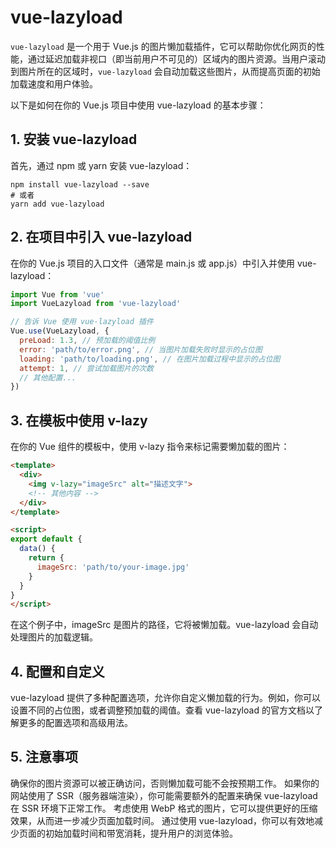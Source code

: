 # vue-lazyload

`vue-lazyload` 是一个用于 Vue.js 的图片懒加载插件，它可以帮助你优化网页的性能，通过延迟加载非视口（即当前用户不可见的）区域内的图片资源。当用户滚动到图片所在的区域时，`vue-lazyload` 会自动加载这些图片，从而提高页面的初始加载速度和用户体验。

以下是如何在你的 Vue.js 项目中使用 vue-lazyload 的基本步骤：

## 1. 安装 vue-lazyload

首先，通过 npm 或 yarn 安装 vue-lazyload：

```shell
npm install vue-lazyload --save
# 或者
yarn add vue-lazyload
```

## 2. 在项目中引入 vue-lazyload

在你的 Vue.js 项目的入口文件（通常是 main.js 或 app.js）中引入并使用 vue-lazyload：

```js
import Vue from 'vue'
import VueLazyload from 'vue-lazyload'

// 告诉 Vue 使用 vue-lazyload 插件
Vue.use(VueLazyload, {
  preLoad: 1.3, // 预加载的阈值比例
  error: 'path/to/error.png', // 当图片加载失败时显示的占位图
  loading: 'path/to/loading.png', // 在图片加载过程中显示的占位图
  attempt: 1, // 尝试加载图片的次数
  // 其他配置...
})
```

## 3. 在模板中使用 v-lazy

在你的 Vue 组件的模板中，使用 v-lazy 指令来标记需要懒加载的图片：

```html
<template>
  <div>
    <img v-lazy="imageSrc" alt="描述文字">
    <!-- 其他内容 -->
  </div>
</template>

<script>
export default {
  data() {
    return {
      imageSrc: 'path/to/your-image.jpg'
    }
  }
}
</script>
```

在这个例子中，imageSrc 是图片的路径，它将被懒加载。vue-lazyload 会自动处理图片的加载逻辑。

## 4. 配置和自定义

vue-lazyload 提供了多种配置选项，允许你自定义懒加载的行为。例如，你可以设置不同的占位图，或者调整预加载的阈值。查看 vue-lazyload 的官方文档以了解更多的配置选项和高级用法。

## 5. 注意事项

确保你的图片资源可以被正确访问，否则懒加载可能不会按预期工作。
如果你的网站使用了 SSR（服务器端渲染），你可能需要额外的配置来确保 vue-lazyload 在 SSR 环境下正常工作。
考虑使用 WebP 格式的图片，它可以提供更好的压缩效果，从而进一步减少页面加载时间。
通过使用 vue-lazyload，你可以有效地减少页面的初始加载时间和带宽消耗，提升用户的浏览体验。
